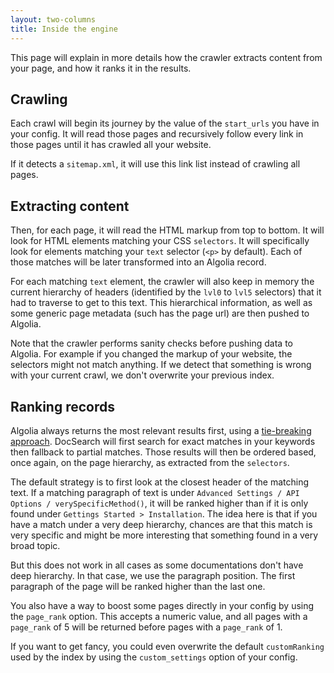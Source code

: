 ```yaml
---
layout: two-columns
title: Inside the engine
---
```


This page will explain in more details how the crawler extracts content from your
page, and how it ranks it in the results.

## Crawling

Each crawl will begin its journey by the value of the `start_urls` you have in
your config. It will read those pages and recursively follow every link in those
pages until it has crawled all your website.

If it detects a `sitemap.xml`, it will use this link list instead of crawling
all pages.

## Extracting content

Then, for each page, it will read the HTML markup from top to bottom. It will
look for HTML elements matching your CSS `selectors`. It will specifically look
for elements matching your `text` selector (`<p>` by default). Each of those
matches will be later transformed into an Algolia record.

For each matching `text` element, the crawler will also keep in memory the
current hierarchy of headers (identified by the `lvl0` to `lvl5` selectors) that
it had to traverse to get to this text. This hierarchical information, as well
as some generic page metadata (such has the page url) are then pushed to
Algolia.

Note that the crawler performs sanity checks before pushing data to Algolia. For
example if you changed the markup of your website, the selectors might not match
anything. If we detect that something is wrong with your current crawl, we don't
overwrite your previous index.

## Ranking records

Algolia always returns the most relevant results first, using a [tie-breaking
approach][1]. DocSearch will first search for exact matches in your keywords then
fallback to partial matches. Those results will then be ordered based, once
again, on the page hierarchy, as extracted from the `selectors`.

The default strategy is to first look at the closest header of the matching
text. If a matching paragraph of text is under `Advanced Settings / API Options
/ verySpecificMethod()`, it will be ranked higher than if it is only found under
`Gettings Started > Installation`. The idea here is that if you have a match
under a very deep hierarchy, chances are that this match is very specific and
might be more interesting that something found in a very broad topic.

But this does not work in all cases as some documentations don't have deep
hierarchy. In that case, we use the paragraph position. The first paragraph of
the page will be ranked higher than the last one.

You also have a way to boost some pages directly in your config by using the
`page_rank` option. This accepts a numeric value, and all pages with
a `page_rank` of 5 will be returned before pages with a `page_rank` of 1.

If you want to get fancy, you could even overwrite the default
`customRanking` used by the index by using the `custom_settings` option of
your config.


[1]: https://www.algolia.com/doc/guides/ranking/ranking-formula/#tie-breaking-approach
[2]: https://www.algolia.com/doc/guides/ranking/ranking-formula/#tie-breaking-approach
[3]: https://www.algolia.com/doc/guides/ranking/custom-ranking/
